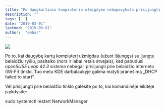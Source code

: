 ```yaml
---
title: "Po daugkartinio kompiuterio užmigdymo nebepavyksta prisijungti prie Wi-Fi?"
description: ""
tags: [  ]
date: "2019-03-01"
lastmod: "2019-03-01"
author:  "embar"
---
```

![](/images/stories/DHCP%20failed%20to%20start.png)

Po to, kai daugybę kartų kompiuterį užmigdau (užuot išjungęs) su įjungtu belaidžiu ryšiu, pasitaiko (nors ir labai retais atvejais), kad pabudusi _openSUSE Leap 42.3_ sistema nebegali prisijungti prie belaidžio interneto (Wi-Fi) tinklo. Tuo metu KDE darbalaukyje galima matyti pranešimą „DHCP failed to start“.

Vėl prisijungti prie belaidžio tinklo galėsite po to, kai komandinėje eilutėje įvykdysite:

sudo systemctl restart NetworkManager
